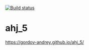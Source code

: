 [![Build status](https://ci.appveyor.com/api/projects/status/ispu9obs2534uciw?svg=true)](https://ci.appveyor.com/project/gordov-andrey/ahj-5)

# ahj_5

https://gordov-andrey.github.io/ahj_5/